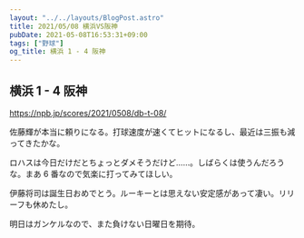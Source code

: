 ```yaml
---
layout: "../../layouts/BlogPost.astro"
title: 2021/05/08 横浜VS阪神
pubDate: 2021-05-08T16:53:31+09:00
tags: ["野球"]
og_title: 横浜 1 - 4 阪神
---
```


## 横浜 1 - 4 阪神

https://npb.jp/scores/2021/0508/db-t-08/

佐藤輝が本当に頼りになる。打球速度が速くてヒットになるし、最近は三振も減ってきたかな。

ロハスは今日だけだとちょっとダメそうだけど……。しばらくは使うんだろうな。まあ 6 番なので気楽に打ってみてほしい。

伊藤将司は誕生日おめでとう。ルーキーとは思えない安定感があって凄い。リリーフも休めたし。

明日はガンケルなので、また負けない日曜日を期待。
